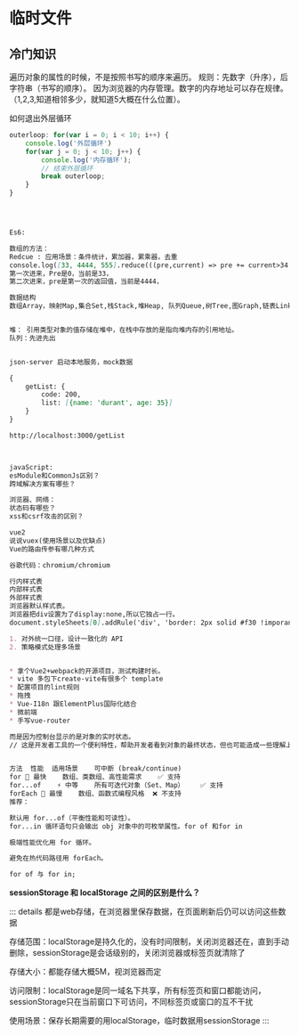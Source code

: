 # 临时文件

## 冷门知识

遍历对象的属性的时候，不是按照书写的顺序来遍历。
规则：先数字（升序），后字符串（书写的顺序）。
因为浏览器的内存管理。数字的内存地址可以存在规律。（1,2,3,知道相邻多少，就知道5大概在什么位置）。

如何退出外层循环

```js
outerloop: for(var i = 0; i < 10; i++) {
    console.log('外层循环')
    for(var j = 0; j < 10; j++) {
        console.log('内存循环');
        // 结束外层循环
        break outerloop;
    }
}
```


```md



Es6:

数组的方法：
Redcue : 应用场景：条件统计，累加器，累乘器，去重
console.log([33, 4444, 555].reduce(((pre,current) => pre += current>34 ? 1: 0),0));	
第一次进来，Pre是0，当前是33，
第二次进来，pre是第一次的返回值，当前是4444，

数据结构
数组Array，映射Map,集合Set,栈Stack,堆Heap, 队列Queue,树Tree,图Graph,链表Linked-list


堆： 引用类型对象的值存储在堆中，在栈中存放的是指向堆内存的引用地址。
队列：先进先出


json-server 启动本地服务，mock数据

{
    getList: {
        code: 200,
        list: [{name: 'durant', age: 35}]
    }
}

http://localhost:3000/getList



javaScript:
esModule和CommonJs区别？
跨域解决方案有哪些？

浏览器、网络：
状态码有哪些？
xss和csrf攻击的区别？

vue2
说说vuex(使用场景以及优缺点)
Vue的路由传参有哪几种方式 

谷歌代码：chromium/chromium

行内样式表
内部样式表
外部样式表
浏览器默认样式表。
浏览器把div设置为了display:none,所以它独占一行。
document.styleSheets[0].addRule('div', 'border: 2px solid #f30 !imporant');

1. 对外统一口径，设计一致化的 API
2. 策略模式处理多场景


* 拿个Vue2+webpack的开源项目，测试构建时长。
* vite 多包下create-vite有很多个 template
* 配置项目的lint规则
* 拖拽
* Vue-I18n 跟ElementPlus国际化结合
* 微前端
* 手写vue-router

而是因为控制台显示的是对象的实时状态。
// 这是开发者工具的一个便利特性，帮助开发者看到对象的最终状态，但也可能造成一些理解上的困惑。


方法	性能	适用场景	可中断 (break/continue)
for	🚀 最快	数组、类数组、高性能需求	✅ 支持
for...of	⚡ 中等	所有可迭代对象（Set、Map）	✅ 支持
forEach	🐢 最慢	数组、函数式编程风格	❌ 不支持
推荐：

默认用 for...of（平衡性能和可读性）。
for...in 循环语句只会输出 obj 对象中的可枚举属性。for of 和for in 

极端性能优化用 for 循环。

避免在热代码路径用 forEach。

for of 与 for in;

```

**sessionStorage 和 localStorage 之间的区别是什么？**

::: details
都是web存储，在浏览器里保存数据，在页面刷新后仍可以访问这些数据

存储范围：localStorage是持久化的，没有时间限制，关闭浏览器还在，直到手动删除，sessionStorage是会话级别的，关闭浏览器或标签页就清除了

存储大小：都能存储大概5M，视浏览器而定

访问限制：localStorage是同一域名下共享，所有标签页和窗口都能访问，sessionStorage只在当前窗口下可访问，不同标签页或窗口的互不干扰

使用场景：保存长期需要的用localStorage，临时数据用sessionStorage
:::


